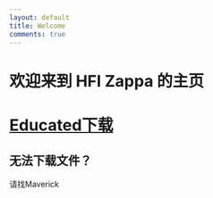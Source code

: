 ```yaml
---
layout: default
title: Welcome
comments: true
---
```


# 欢迎来到 HFI Zappa 的主页

# [Educated下载](https://zappahfi.github.io/Educated.pdf)

## 无法下载文件？

请找Maverick
